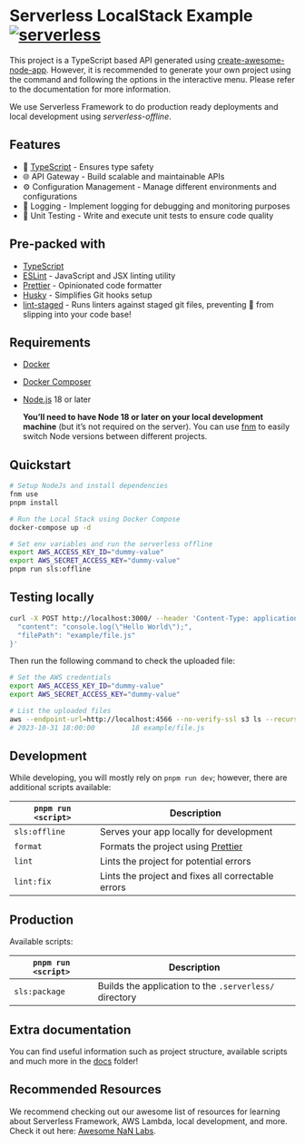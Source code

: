 # Serverless LocalStack Example [![serverless](http://public.serverless.com/badges/v3.svg)](http://www.serverless.com)

This project is a TypeScript based API generated using [create-awesome-node-app](https://www.npmjs.com/package/create-awesome-node-app). However, it is recommended to generate your own project using the command and following the options in the interactive menu. Please refer to the documentation for more information.

We use Serverless Framework to do production ready deployments and local development using
_serverless-offline_.

## Features

- 🦾 [TypeScript](https://www.typescriptlang.org/) - Ensures type safety
- 🌐 API Gateway - Build scalable and maintainable APIs
- ⚙️ Configuration Management - Manage different environments and configurations
- 📜 Logging - Implement logging for debugging and monitoring purposes
- 🧪 Unit Testing - Write and execute unit tests to ensure code quality

## Pre-packed with

- [TypeScript](https://www.typescriptlang.org/)
- [ESLint](https://eslint.org/) - JavaScript and JSX linting utility
- [Prettier](https://prettier.io/) - Opinionated code formatter
- [Husky](https://www.npmjs.com/package/husky) - Simplifies Git hooks setup
- [lint-staged](https://www.npmjs.com/package/lint-staged) - Runs linters against staged git files, preventing 💩 from slipping into your code base!

## Requirements

- [Docker](https://www.docker.com/)
- [Docker Composer](https://docs.docker.com/compose/)
- [Node.js](https://nodejs.org/en/) 18 or later

  **You’ll need to have Node 18 or later on your local development machine** (but it’s not required on the server). You can use [fnm](https://github.com/Schniz/fnm) to easily switch Node versions between different projects.

## Quickstart

```sh
# Setup NodeJs and install dependencies
fnm use
pnpm install

# Run the Local Stack using Docker Compose
docker-compose up -d

# Set env variables and run the serverless offline
export AWS_ACCESS_KEY_ID="dummy-value"
export AWS_SECRET_ACCESS_KEY="dummy-value"
pnpm run sls:offline
```

## Testing locally

```sh
curl -X POST http://localhost:3000/ --header 'Content-Type: application/json' --data '{
  "content": "console.log(\"Hello World\");",
  "filePath": "example/file.js"
}'
```

Then run the following command to check the uploaded file:

```sh
# Set the AWS credentials
export AWS_ACCESS_KEY_ID="dummy-value"
export AWS_SECRET_ACCESS_KEY="dummy-value"

# List the uploaded files
aws --endpoint-url=http://localhost:4566 --no-verify-ssl s3 ls --recursive serverless-localstack-bucket
# 2023-10-31 18:00:00         18 example/file.js
```

## Development

While developing, you will mostly rely on `pnpm run dev`; however, there are additional scripts available:

| `pnpm run <script>` | Description                                                |
| ------------------- | ---------------------------------------------------------- |
| `sls:offline`       | Serves your app locally for development                    |
| `format`            | Formats the project using [Prettier](https://prettier.io/) |
| `lint`              | Lints the project for potential errors                     |
| `lint:fix`          | Lints the project and fixes all correctable errors         |

## Production

Available scripts:

| `pnpm run <script>` | Description                                            |
| ------------------- | ------------------------------------------------------ |
| `sls:package`       | Builds the application to the `.serverless/` directory |

## Extra documentation

You can find useful information such as project structure, available scripts and much more in the [docs](./docs) folder!

## Recommended Resources

We recommend checking out our awesome list of resources for learning about Serverless Framework, AWS Lambda,
local development, and more. Check it out here: [Awesome NaN Labs](https://github.com/nanlabs/awesome-nan).
